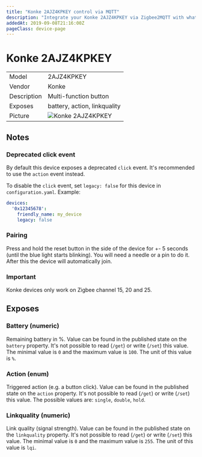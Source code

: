 ```yaml
---
title: "Konke 2AJZ4KPKEY control via MQTT"
description: "Integrate your Konke 2AJZ4KPKEY via Zigbee2MQTT with whatever smart home infrastructure you are using without the vendors bridge or gateway."
addedAt: 2019-09-08T21:16:00Z
pageClass: device-page
---
```


<!-- !!!! -->
<!-- ATTENTION: This file is auto-generated through docgen! -->
<!-- You can only edit the "Notes"-Section between the two comment lines "Notes BEGIN" and "Notes END". -->
<!-- Do not use h1 or h2 heading within "## Notes"-Section. -->
<!-- !!!! -->

# Konke 2AJZ4KPKEY

|     |     |
|-----|-----|
| Model | 2AJZ4KPKEY  |
| Vendor  | Konke  |
| Description | Multi-function button |
| Exposes | battery, action, linkquality |
| Picture | ![Konke 2AJZ4KPKEY](https://www.zigbee2mqtt.io/images/devices/2AJZ4KPKEY.jpg) |


<!-- Notes BEGIN: You can edit here. Add "## Notes" headline if not already present. -->
## Notes


### Deprecated click event
By default this device exposes a deprecated `click` event. It's recommended to use the `action` event instead.

To disable the `click` event, set `legacy: false` for this device in `configuration.yaml`. Example:

```yaml
devices:
  '0x12345678':
    friendly_name: my_device
    legacy: false
```


### Pairing
Press and hold the reset button in the side of the device for +- 5 seconds (until the blue light starts blinking).
You will need a needle or a pin to do it. After this the device will automatically join.

### Important
Konke devices only work on Zigbee channel 15, 20 and 25.

<!-- Notes END: Do not edit below this line -->


## Exposes

### Battery (numeric)
Remaining battery in %.
Value can be found in the published state on the `battery` property.
It's not possible to read (`/get`) or write (`/set`) this value.
The minimal value is `0` and the maximum value is `100`.
The unit of this value is `%`.

### Action (enum)
Triggered action (e.g. a button click).
Value can be found in the published state on the `action` property.
It's not possible to read (`/get`) or write (`/set`) this value.
The possible values are: `single`, `double`, `hold`.

### Linkquality (numeric)
Link quality (signal strength).
Value can be found in the published state on the `linkquality` property.
It's not possible to read (`/get`) or write (`/set`) this value.
The minimal value is `0` and the maximum value is `255`.
The unit of this value is `lqi`.

